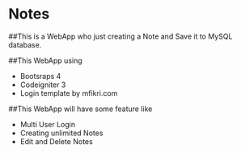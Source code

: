 # Notes

##This is a WebApp who just creating a Note and Save it to MySQL database.

##This WebApp using

- Bootsraps 4
- Codeigniter 3
- Login template by mfikri.com

##This WebApp will have some feature like

- Multi User Login
- Creating unlimited Notes
- Edit and Delete Notes
